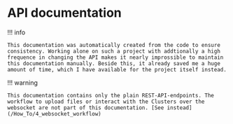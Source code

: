 # API documentation

!!! info

    This documentation was automatically created from the code to ensure consistency. Working alone on such a project with addtionally a high frequence in changing the API makes it nearly improssible to maintain this documentation manually. Beside this, it already saved me a huge amount of time, which I have available for the project itself instead.

!!! warning

    This documentation contains only the plain REST-API-endpoints. The workflow to upload files or interact with the Clusters over the websocket are not part of this documentation. [See instead](/How_To/4_websocket_workflow)

<swagger-ui src="openapi.json"/>
